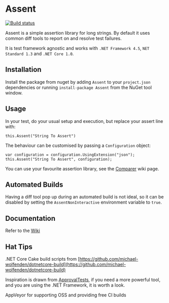 # Assent

[![Build status](https://ci.appveyor.com/api/projects/status/dnnn06mquuudqpkm/branch/master?svg=true)](https://ci.appveyor.com/project/droyad/assent/branch/master)

Assent is a simple assertion library for long strings. By default it 
uses common diff tools to report on and resolve test failures.

It is test framework agnostic and works with `.NET Framework 4.5`, 
`NET Standard 1.3` and `.NET Core 1.0`.

## Installation
Install the package from nuget by adding `Assent` to your `project.json` dependencies
or running `install-package Assent` from the NuGet tool window.

## Usage
In your test, do your usual setup and execution, but replace your assert
line with:

```
this.Assent("String To Assert")
```

The behaviour can be customised by passing a `Configuration` object:
```
var configuration = configuration.UsingExtension("json");
this.Assent("String To Assert", configuration);
```

You can use your favourite assertion library, see the [Comparer](https://github.com/droyad/Assent/wiki) wiki page.

## Automated Builds
Having a diff tool pop up during an automated build is not ideal, so it can be disabled by setting the `AssentNonInteractive` environment variable to `true`.

## Documentation
Refer to the [Wiki](https://github.com/droyad/Assent/wiki)

## Hat Tips
.NET Core Cake build scripts from [https://github.com/michael-wolfenden/dotnetcore-build](https://github.com/michael-wolfenden/dotnetcore-build)

Inspiration is drawn from [ApprovalTests](https://github.com/approvals/ApprovalTests.Net), 
if you need a more powerful tool, and you are using the .NET Framework, it is worth a look.

AppVeyor for supporting OSS and providing free CI builds
